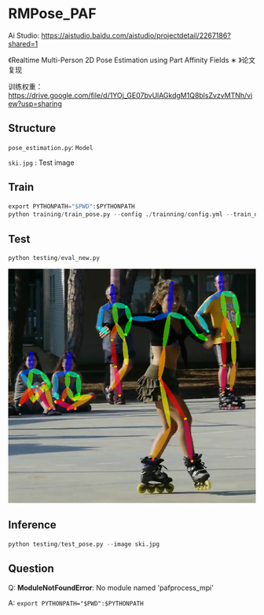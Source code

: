 # RMPose_PAF

Ai Studio: https://aistudio.baidu.com/aistudio/projectdetail/2267186?shared=1

《Realtime Multi-Person 2D Pose Estimation using Part Affinity Fields ∗ 》论文复现

训练权重： https://drive.google.com/file/d/1YOj_GE07bvUlAGkdgM1Q8blsZvzvMTNh/view?usp=sharing

## Structure

`pose_estimation.py`:   `Model `

`ski.jpg` : Test image

## Train

``` python
export PYTHONPATH="$PWD":$PYTHONPATH
python training/train_pose.py --config ./trainning/config.yml --train_dir ./process_train.json --val_dir ./process_val.json
```

## Test 

```python
python testing/eval_new.py
```

![](https://github.com/Xingyu-Romantic/RMPose_PAF/blob/main/result.png)

## Inference

```python
python testing/test_pose.py --image ski.jpg
```

## Question

Q: **ModuleNotFoundError**: No module named 'pafprocess_mpi'

A: `export PYTHONPATH="$PWD":$PYTHONPATH`


